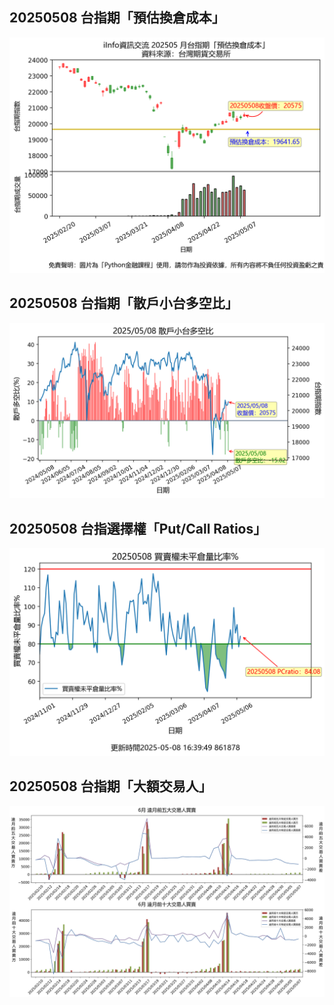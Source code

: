 ## 20250508 台指期「預估換倉成本」
![](images/txfcost.png)

## 20250508 台指期「散戶小台多空比」
![](images/bbiri.png)

## 20250508 台指選擇權「Put/Call Ratios」
![](images/pcratio.png)

## 20250508 台指期「大額交易人」
![](images/blocktrade.png)

